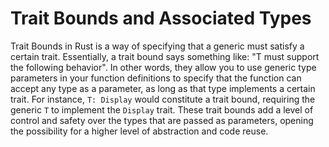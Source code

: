 # Trait Bounds and Associated Types

Trait Bounds in Rust is a way of specifying that a generic must satisfy a certain trait. Essentially, a trait bound says something like: "T must support the following behavior". In other words, they allow you to use generic type parameters in your function definitions to specify that the function can accept any type as a parameter, as long as that type implements a certain trait. For instance, `T: Display` would constitute a trait bound, requiring the generic `T` to implement the `Display` trait. These trait bounds add a level of control and safety over the types that are passed as parameters, opening the possibility for a higher level of abstraction and code reuse.